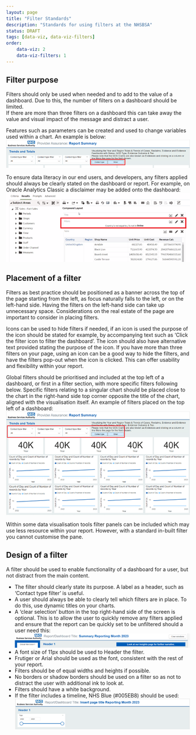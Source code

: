 ```yaml
---
layout: page
title: "Filter Standards"
description: "Standards for using filters at the NHSBSA"
status: DRAFT
tags: [data-viz, data-viz-filters]
order:
    data-viz: 2
    data-viz-filters: 1
---
```

## Filter purpose  
  
Filters should only be used when needed and to add to the value of a dashboard. Due to this, the number of filters on a dashboard should be limited.  
If there are more than three filters on a dashboard this can take away the value and visual impact of the message and distract a user.  
  
Features such as parameters can be created and used to change variables used within a chart. An example is below:  
![Screenshot of a Provider Assurance Report Summary, showing the Contact filter](slicers.png)  
  
To ensure data literacy in our end users, and developers, any filters applied should always be clearly stated on the dashboard or report. For example, on Oracle Analytics Classic a disclaimer may be added onto the dashboard:  
![Screenshot of an Oracle Analytics Classic results page showing the filter that has been applied](OAC-filter.png)  

## Placement of a filter  
  
Filters as best practice should be positioned as a banner across the top of the page starting from the left, as focus naturally falls to the left, or on the left-hand side. Having the filters on the left-hand side can take up unnecessary space. Considerations on the real estate of the page are important to consider in placing filters.  

Icons can be used to hide filters if needed, if an icon is used the purpose of the icon should be stated for example, by accompanying text such as ‘Click the filter icon to filter the dashboard’. The icon should also have alternative text provided stating the purpose of the icon. If you have more than three filters on your page, using an icon can be a good way to hide the filters, and have the filters pop-out when the icon is clicked. This can offer usability and flexibility within your report.  

Global filters should be prioritised and included at the top left of a dashboard, or first in a filter section, with more specific filters following below. Specific filters relating to a singular chart should be placed close to the chart in the right-hand side top corner opposite the title of the chart, aligned with the visualisation itself.
An example of filters placed on the top left of a dashboard:  
 ![Screenshot of a dashboard showing the filter options placed in the upper left](report.png)  

Within some data visualisation tools filter panels can be included which may use less resource within your report. However, with a standard in-built filter you cannot customise the pane.  
  

## Design of a filter  

A filter should be used to enable functionality of a dashboard for a user, but not distract from the main content.
- The filter should clearly state its purpose. A label as a header, such as ‘Contact type filter’ is useful.
- A user should always be able to clearly tell which filters are in place. To do this, use dynamic titles on your charts.
- A ‘clear selection’ button in the top right-hand side of the screen is optional. This is to allow the user to quickly remove any filters applied and ensure that the report can be quickly set to be unfiltered should a user need this:  
![Screenshot of the top section of a dashboard showing the Clear Selection button](clear-button.png)  
- A font size of 11px should be used to Header the filter.
- Frutiger or Arial should be used as the font, consistent with the rest of your report.
- Filters should be of equal widths and heights if possible.
- No borders or shadow borders should be used on a filter so as not to distract the user with additional ink to look at.
- Filters should have a white background.
- If the filter includes a timeline, NHS Blue (#005EB8) should be used:  
![Screenshot of a dashboard showing a timeline filter in the colour NHS Blue](timeline-filter.png)